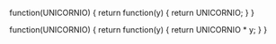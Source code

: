 function(UNICORNIO) {
  return function(y) {
    return UNICORNIO;
  }
}

function(UNICORNIO) {
  return function(y) {
    return UNICORNIO * y;
  }
}